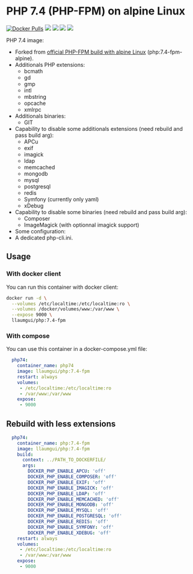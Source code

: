 # PHP 7.4 (PHP-FPM) on alpine Linux

[![Docker Pulls](https://img.shields.io/docker/pulls/llaumgui/php.svg)](https://hub.docker.com/r/llaumgui/php/) [![](https://images.microbadger.com/badges/image/llaumgui/php.svg)](https://microbadger.com/images/llaumgui/php "Get your own image badge on microbadger.com") [![](https://images.microbadger.com/badges/version/llaumgui/php.svg)](https://microbadger.com/images/llaumgui/php "Get your own version badge on microbadger.com") [![](https://images.microbadger.com/badges/commit/llaumgui/php.svg)](https://microbadger.com/images/llaumgui/php "Get your own commit badge on microbadger.com")  [![](https://img.shields.io/github/last-commit/llaumgui/docker-images.svg)](https://github.com/llaumgui/docker-images)

PHP 7.4 image:

* Forked from [official PHP-FPM build with alpine Linux](https://store.docker.com/images/php) (php:7.4-fpm-alpine).
* Additionals PHP extensions:
  * bcmath
  * gd
  * gmp
  * intl
  * mbstring
  * opcache
  * xmlrpc
* Additionals binaries:
  * GIT
* Capability to disable some additionals extensions (need rebuild and pass build arg):
  * APCu
  * exif
  * imagick
  * ldap
  * memcached
  * mongodb
  * mysql
  * postgresql
  * redis
  * Symfony (currently only yaml)
  * xDebug
* Capability to disable some binaries (need rebuild and pass build arg):
  * Composer
  * ImageMagick (with optionnal imagick support)
* Some configuration:
 * A dedicated php-cli.ini.

## Usage

### With docker client

You can run this container with docker client:

~~~bash
docker run -d \
  --volumes /etc/localtime:/etc/localtime:ro \
  --volumes /docker/volumes/www:/var/www \
  --expose 9000 \
  llaumgui/php:7.4-fpm
~~~

### With compose

You can use this container in a docker-compose.yml file:

~~~yaml
  php74:
    container_name: php74
    image: llaumgui/php:7.4-fpm
    restart: always
    volumes:
     - /etc/localtime:/etc/localtime:ro
     - /var/www:/var/www
    expose:
     - 9000
~~~

## Rebuild with less extensions

~~~yaml
  php74:
    container_name: php:7.4-fpm
    image: llaumgui/php:7.4-fpm
    build:
      context: ../PATH_TO_DOCKERFILE/
      args:
        DOCKER_PHP_ENABLE_APCU: 'off'
        DOCKER_PHP_ENABLE_COMPOSER: 'off'
        DOCKER_PHP_ENABLE_EXIF: 'off'
        DOCKER_PHP_ENABLE_IMAGICK: 'off'
        DOCKER_PHP_ENABLE_LDAP: 'off'
        DOCKER_PHP_ENABLE_MEMCACHED: 'off'
        DOCKER_PHP_ENABLE_MONGODB: 'off'
        DOCKER_PHP_ENABLE_MYSQL: 'off'
        DOCKER_PHP_ENABLE_POSTGRESQL: 'off'
        DOCKER_PHP_ENABLE_REDIS: 'off'
        DOCKER_PHP_ENABLE_SYMFONY: 'off'
        DOCKER_PHP_ENABLE_XDEBUG: 'off'
    restart: always
    volumes:
     - /etc/localtime:/etc/localtime:ro
     - /var/www:/var/www
    expose:
     - 9000
~~~
